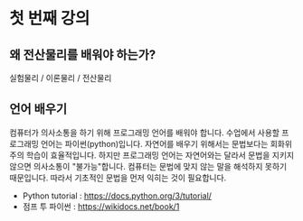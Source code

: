 # 첫 번째 강의 

## 왜 전산물리를 배워야 하는가?
실험물리 / 이론물리 / 전산물리

## 언어 배우기 
컴퓨터가 의사소통을 하기 위해 프로그래밍 언어를 배워야 합니다. 수업에서 사용할 프로그래밍 언어는 파이썬(python)입니다. 자연어를 배우기 위해서는 문법보다는 회화위주의 학습이 효율적입니다. 하지만 프로그래밍 언어는 자연어와는 달라서 문법을 지키지 않으면 의사소통이 "불가능"합니다. 컴퓨터는 문법에 맞지 않는 말을 해석하지 못하기 때문입니다. 따라서 기초적인 문법을 먼저 익히는 것이 필요합니다. 

* Python tutorial : https://docs.python.org/3/tutorial/
* 점프 투 파이썬 : https://wikidocs.net/book/1
